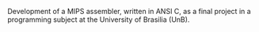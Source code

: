Development of a MIPS assembler, written in ANSI C, as a final project in a programming subject at the University of Brasilia (UnB).